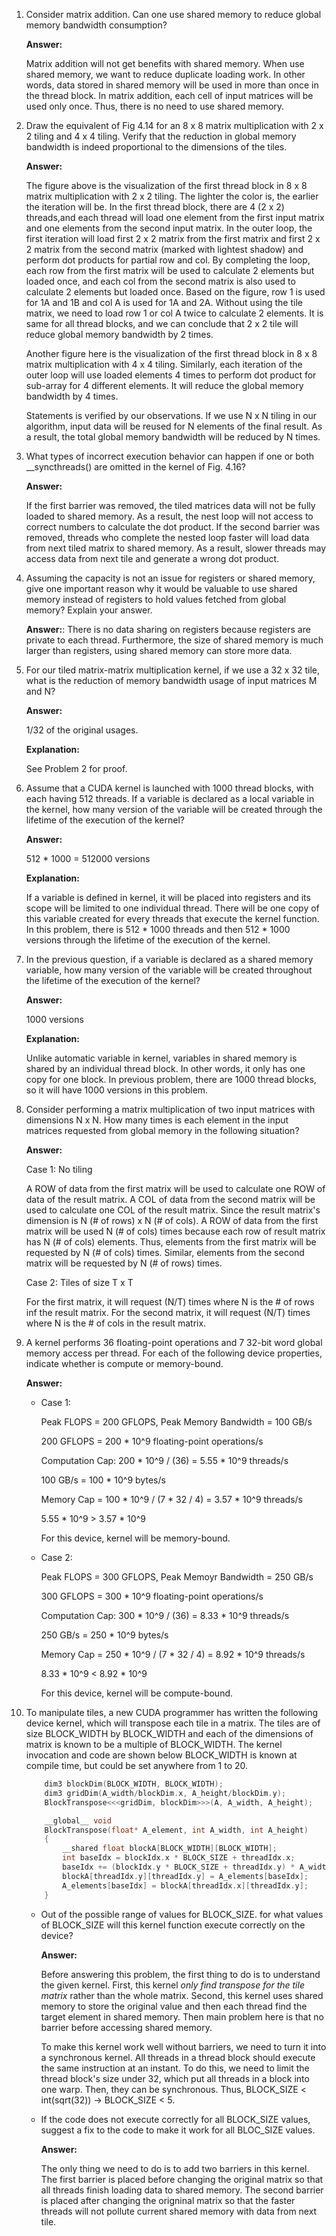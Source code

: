 1. Consider matrix addition. Can one use shared memory to reduce global memory bandwidth consumption?
    
    __Answer:__
        
      Matrix addition will not get benefits with shared memory. When use shared memory, we want to reduce duplicate loading work. In other words, data stored in shared memory will be used in more than once in the thread block. In matrix addition, each cell of input matrices will be used only once. Thus, there is no need to use shared memory.

2. Draw the equivalent of Fig 4.14 for an 8 x 8 matrix multiplication with 2 x 2 tiling and 4 x 4 tiling. Verify that the reduction in global memory bandwidth is indeed proportional to the dimensions of the tiles.
    
   __Answer:__
        
      The figure above is the visualization of the first thread block in 8 x 8 matrix multiplication with 2 x 2 tiling. The lighter the color is, the earlier the iteration will be. In the first thread block, there are 4 (2 x 2) threads,and each thread will load one element from the first input matrix and one elements from the second input matrix. In the outer loop, the first iteration will load first 2 x 2 matrix from the first matrix and first 2 x 2 matrix from the second matrix (marked with lightest shadow) and perform dot products for partial row and col. By completing the loop, each row from the first matrix will be used to calculate 2 elements but loaded once, and each col from the second matrix is also used to calculate 2 elements but loaded once. Based on the figure, row 1 is used for 1A and 1B and col A is used for 1A and 2A. Without using the tile matrix, we need to load row 1 or col A twice to calculate 2 elements. It is same for all thread blocks, and we can conclude that 2 x 2 tile will reduce global memory bandwidth by 2 times.
    
    Another figure here is the visualization of the first thread block in 8 x 8 matrix multiplication with 4 x 4 tiling. Similarly, each iteration of the outer loop will use loaded elements 4 times to perform dot product for sub-array for 4 different elements. It will reduce the global memory bandwidth by 4 times.
    
    Statements is verified by our observations. If we use N x N tiling in our algorithm, input data will be reused for N elements of the final result. As a result, the total global memory bandwidth will be reduced by N times.
    
3. What types of incorrect execution behavior can happen if one or both \_\_syncthreads() are omitted in the kernel of Fig. 4.16?
   
   __Answer:__
        
     If the first barrier was removed, the tiled matrices data will not be fully loaded to shared memory. As a result, the nest loop will not access to correct numbers to calculate the dot product. If the second barrier was removed, threads who complete the nested loop faster will load data from next tiled matrix to shared memory. As a result, slower threads may access data from next tile and generate a wrong dot product.

4. Assuming the capacity is not an issue for registers or shared memory, give one important reason why it would be valuable to use shared memory instead of registers to hold values fetched from global memory? Explain your answer. 
   
   __Answer:__:
        There is no data sharing on registers because registers are private to each thread.  Furthermore, the size of shared memory is much larger than registers, using shared memory can store more data.

5. For our tiled matrix-matrix multiplication kernel, if we use a 32 x 32 tile, what is the reduction of memory bandwidth usage of input matrices M and N?
    
    __Answer:__
    
      1/32 of the original usages.
        
    __Explanation:__
    
      See Problem 2 for proof.

6. Assume that a CUDA kernel is launched with 1000 thread blocks, with each having 512 threads. If a variable is declared as a local variable in the kernel, how many version of the variable will be created through the lifetime of the execution of the kernel?
   
   __Answer:__
       
      512 * 1000 = 512000 versions
    
    __Explanation:__
       
      If a variable is defined in kernel, it will be placed into registers and its scope will be limited to one individual thread. There will be one copy of this variable created for every threads that execute the kernel function. In this problem, there is 512 * 1000 threads and then 512 * 1000 versions through the lifetime of the execution of the kernel.

7. In the previous question, if a variable is declared as a shared memory variable, how many version of the variable will be created throughout the lifetime of the execution of the kernel?
    
    __Answer:__
       
      1000 versions
    
    __Explanation:__
      
      Unlike automatic variable in kernel, variables in shared memory is shared by an individual thread block. In other words, it only has one copy for one block. In previous problem, there are 1000 thread blocks, so it will have 1000 versions in this problem.

8. Consider performing a matrix multiplication of two input matrices with dimensions N x N. How many times is each element in the input matrices requested from global memory in the following situation?
    
    __Answer:__
        
      Case 1: No tiling
          
      A ROW of data from the first matrix will be used to calculate one ROW of data of the result matrix. A COL of data from the second matrix will be used to calculate one COL of the result matrix. Since the result matrix's dimension is N (# of rows) x N (# of cols). A ROW of data from the first matrix will be used N (# of cols) times because each row of result matrix has N (# of cols) elements. Thus, elements from the first matrix will be requested by N (# of cols) times. Similar, elements from the second matrix will be requested by N (# of rows) times. 
       
      Case 2: Tiles of size T x T
      
      For the first matrix, it will request (N/T) times where N is the # of rows inf the result matrix. For the second matrix, it will request (N/T) times where N is the # of cols in the result matrix.

9. A kernel performs 36 floating-point operations and 7 32-bit word global memory access per thread. For each of the following device properties, indicate whether is compute or memory-bound.

    __Answer:__
    
      * Case 1: 
      
           Peak FLOPS = 200 GFLOPS, Peak Memory Bandwidth = 100 GB/s
           
           200 GFLOPS = 200 * 10^9 floating-point operations/s
           
           Computation Cap: 200 * 10^9 / (36) = 5.55 * 10^9 threads/s
           
           100 GB/s = 100 * 10^9 bytes/s
           
           Memory Cap = 100 * 10^9 / (7 * 32 / 4) = 3.57 * 10^9 threads/s
           
           5.55 * 10^9 > 3.57 * 10^9
           
           For this device, kernel will be memory-bound.

      * Case 2: 
      
           Peak FLOPS = 300 GFLOPS, Peak Memoyr Bandwidth = 250 GB/s
           
           300 GFLOPS = 300 * 10^9 floating-point operations/s
           
           Computation Cap: 300 * 10^9 / (36) = 8.33 * 10^9 threads/s
           
           250 GB/s = 250 * 10^9 bytes/s
           
           Memory Cap = 250 * 10^9 / (7 * 32 / 4) = 8.92 * 10^9 threads/s    
           
           8.33 * 10^9 < 8.92 * 10^9
           
           For this device, kernel will be compute-bound.


10. To manipulate tiles, a new CUDA programmer has written the following device kernel, which will transpose each tile in a matrix. The tiles are of size BLOCK_WIDTH by BLOCK_WIDTH and each of the dimensions of matrix is known to be a multiple of BLOCK_WIDTH. The kernel invocation and code are shown below BLOCK_WIDTH is known at compile time, but could be set anywhere from 1 to 20. 
    ```cpp
        dim3 blockDim(BLOCK_WIDTH, BLOCK_WIDTH);
        dim3 gridDim(A_width/blockDim.x, A_height/blockDim.y);
        BlockTranspose<<<gridDim, blockDim>>>(A, A_width, A_height);

        __global__ void
        BlockTranspose(float* A_element, int A_width, int A_height)
        {
            __shared float blockA[BLOCK_WIDTH][BLOCK_WIDTH];
            int baseIdx = blockIdx.x * BLOCK_SIZE + threadIdx.x;
            baseIdx += (blockIdx.y * BLOCK_SIZE + threadIdx.y) * A_width;
            blockA[threadIdx.y][threadIdx.y] = A_elements[baseIdx];
            A_elements[baseIdx] = blockA[threadIdx.x][threadIdx.y];
        }
    ```
    * Out of the possible range of values for BLOCK_SIZE. for what values of BLOCK_SIZE will this kernel function execute correctly on the device?

        __Answer:__
        
         Before answering this problem, the first thing to do is to understand the given kernel. First, this kernel _only_ _find_ _transpose_ _for_ _the_ _tile_ _matrix_ rather than the whole matrix. Second, this kernel uses shared memory to store the original value and then each thread find the target element in shared memory. Then main problem here is that no barrier before accessing shared memory. 

         To make this kernel work well without barriers, we need to turn it into a synchronous kernel. All threads in a thread block should execute the same instruction at an instant. To do this, we need to limit the thread block's size under 32, which put all threads in a block into one warp. Then, they can be synchronous. Thus, BLOCK_SIZE < int(sqrt(32)) -> BLOCK_SIZE < 5.    
    * If the code does not execute correctly for all BLOCK_SIZE values, suggest a fix to the code to make it work for all BLOC_SIZE values.
        
        __Answer:__
        
         The only thing we need to do is to add two barriers in this kernel. The first barrier is placed before changing the original matrix so that all threads finish loading data to shared memory. The second barrier is placed after changing the origninal matrix so that the faster threads will not pollute current shared memory with data from next tile.

